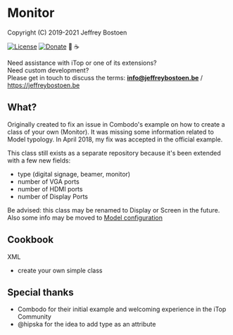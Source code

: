 # Monitor

Copyright (C) 2019-2021 Jeffrey Bostoen

[![License](https://img.shields.io/github/license/jbostoen/iTop-custom-extensions)](https://github.com/jbostoen/iTop-custom-extensions/blob/master/license.md)
[![Donate](https://img.shields.io/badge/Donate-PayPal-green.svg)](https://www.paypal.me/jbostoen)
🍻 ☕

Need assistance with iTop or one of its extensions?  
Need custom development?  
Please get in touch to discuss the terms: **info@jeffreybostoen.be** / https://jeffreybostoen.be

## What?

Originally created to fix an issue in Combodo's example on how to create a class of your own (Monitor). 
It was missing some information related to Model typology. In April 2018, my fix was accepted in the official example.

This class still exists as a separate repository because it's been extended with a few new fields: 
* type (digital signage, beamer, monitor) 
* number of VGA ports
* number of HDMI ports
* number of Display Ports

Be advised: this class may be renamed to Display or Screen in the future.  
Also some info may be moved to [Model configuration](https://github.com/jbostoen/itop-jb-modelconfiguration)

## Cookbook

XML
* create your own simple class

## Special thanks
* Combodo for their initial example and welcoming experience in the iTop Community
* @hipska for the idea to add type as an attribute
